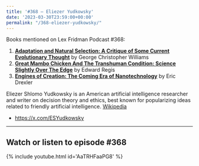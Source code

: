 ```yaml
---
title: '#368 – Eliezer Yudkowsky'
date: '2023-03-30T23:59:00+00:00'
permalink: "/368-eliezer-yudkowsky/"
---
```


Books mentioned on Lex Fridman Podcast #368:

1. <b><a href="https://amzn.to/3Lm5gMl" target="_blank" rel="sponsored noopener noreferrer">Adaptation and Natural Selection: A Critique of Some Current Evolutionary Thought</a></b> by George Christopher Williams
2. <b><a href="https://amzn.to/3Am5NaP" target="_blank" rel="sponsored noopener noreferrer">Great Mambo Chicken And The Transhuman Condition: Science Slightly Over The Edge</a></b> by Edward Regis
3. <b><a href="https://amzn.to/3N3QpY2" target="_blank" rel="sponsored noopener noreferrer">Engines of Creation: The Coming Era of Nanotechnology</a></b> by Eric Drexler

Eliezer Shlomo Yudkowsky is an American artificial intelligence researcher and writer on decision theory and ethics, best known for popularizing ideas related to friendly artificial intelligence. <a href="https://en.wikipedia.org/wiki/Eliezer_Yudkowsky" target="_blank">Wikipedia</a>

- <a href="https://x.com/ESYudkowsky" target="_blank">https://x.com/ESYudkowsky</a>

- - - - - -

## Watch or listen to episode #368

{% include youtube.html id='AaTRHFaaPG8' %}